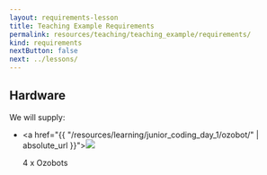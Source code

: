 ```yaml
---
layout: requirements-lesson
title: Teaching Example Requirements
permalink: resources/teaching/teaching_example/requirements/
kind: requirements
nextButton: false
next: ../lessons/
---
```


<h2 class="hardware">Hardware</h2>

We will supply: 

<ul class="hardware-items">

<li>

<a href="{{ "/resources/learning/junior_coding_day_1/ozobot/" | absolute_url }}"><img src="{{ site.url }}{% asset_path ozobot_large.jpg %}" /></a>

<div class="detail">4 x Ozobots</div>
</li>


</ul>
